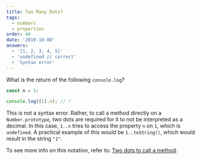 ```yaml
---
title: Two Many Dots?
tags:
  - numbers
  - properties
order: 44
date: '2019-10-08'
answers:
  - '[1, 2, 3, 4, 5]'
  - 'undefined // correct'
  - 'Syntax error'
---
```


What is the return of the following `console.log`?

```javascript
const n = 5;

console.log((1).n); // ?
```

<!-- explanation -->

This is not a syntax error. Rather, to call a method directly on a `Number.prototype`, two dots are required for it to not be interpreted as a decimal. In this case, `1..n` tries to access the property `n` on `1`, which is `undefined`. A practical example of this would be `1..toString()`, which would result in the string `"1"`.

To see more info on this notation, refer to: [Two dots to call a method](https://javascript.info/number#tostring-base).
